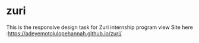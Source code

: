 # zuri
This is the responsive design task for Zuri internship program
 view Site here :https://adeyemotolulopehannah.github.io/zuri/
